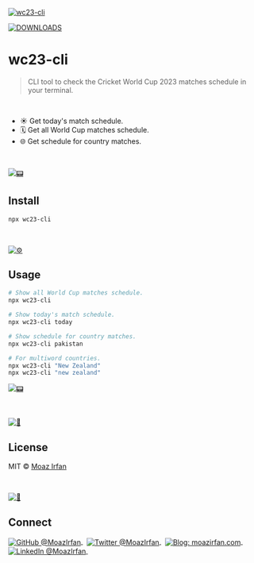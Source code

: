 [![wc23-cli](https://github.com/moazirfan/wc-cli/raw/main/.github/github.jpeg)](https://github.com/MoazIrfan/wc-cli)

[![DOWNLOADS](https://img.shields.io/npm/dt/wc23-cli?label=DOWNLOADS%20%20%E2%9D%AF&colorA=310173&colorB=fd02a5&style=flat)](https://www.npmjs.com/package/wc23-cli)

# wc23-cli 


> CLI tool to check the Cricket World Cup 2023 matches schedule in your terminal.

<br>

- ☀️ Get today's match schedule.
- 🗓 Get all World Cup matches schedule.
- 🌐 Get schedule for country matches.

<br>

[![📟](https://github.com/MoazIrfan/wc-cli/raw/main/.github/install.png)](./../../)

## Install

```sh
npx wc23-cli
```

<br>

[![⚙️](https://github.com/MoazIrfan/wc-cli/raw/main/.github/usage.png)](./../../)

## Usage

```sh
# Show all World Cup matches schedule.
npx wc23-cli

# Show today's match schedule.
npx wc23-cli today

# Show schedule for country matches.
npx wc23-cli pakistan

# For multiword countries.
npx wc23-cli "New Zealand"
npx wc23-cli "new zealand"
```

[![📟](https://raw.githubusercontent.com/MoazIrfan/wc-cli/main/.github/cli.gif)](./../../)


<br>

[![📃](https://raw.githubusercontent.com/MoazIrfan/wc-cli/main/.github/license.png)](./../../)
## License

MIT © [Moaz Irfan](https://twitter.com/MoazIrfan/)

<br>

[![🙌](https://github.com/MoazIrfan/wc-cli/raw/main/.github/connect.png)](./../../)

## Connect

<div align="left">
    <p>
    <a href="https://github.com/MoazIrfan">
        <img alt="GitHub @MoazIrfan" align="center" src="https://img.shields.io/badge/GITHUB-gray.svg?colorB=6cc644&style=flat" />
    </a>&nbsp;
    <a href="https://twitter.com/MoazIrfan/">
        <img alt="Twitter @MoazIrfan" align="center" src="https://img.shields.io/badge/TWITTER-gray.svg?colorB=1da1f2&style=flat" />
    </a>&nbsp;
    <a href="https://moazirfan.com/">
        <img alt="Blog: moazirfan.com" align="center" src="https://img.shields.io/badge/MY%20BLOG-gray.svg?colorB=4D2AFF&style=flat" />
    </a>&nbsp;
    <a href="https://www.linkedin.com/in/moazirfan/">
        <img alt="LinkedIn @MoazIrfan" align="center" src="https://img.shields.io/badge/LINKEDIN-gray.svg?colorB=0077b5&style=flat" />
    </a>&nbsp;
</p>
</div>
